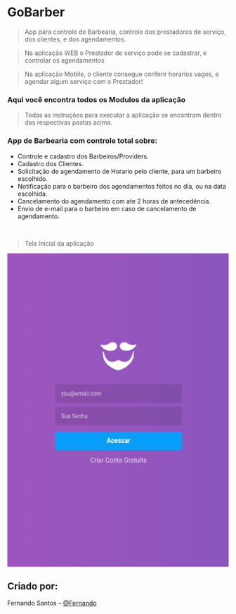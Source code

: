 # GoBarber
> App para controle de Barbearia, controle dos prestadores de serviço, dos clientes, e dos agendamentos.

> Na aplicação WEB o Prestador de serviço pode se cadastrar, e controlar os agendamentos

> Na aplicação Mobile, o cliente consegue conferir horarios vagos, e agendar algum serviço com o Prestador!



### Aqui você encontra todos os Modulos da aplicação

> Todas as instruções para executar a aplicação se encontram dentro das respectivas pastas acima.

### App de Barbearia com controle total sobre:

- Controle e cadastro dos Barbeiros/Providers.
- Cadastro dos Clientes.
- Solicitação de agendamento de Horario pelo cliente, para um barbeiro escolhido.
- Notificação para o barbeiro dos agendamentos feitos no dia, ou na data escolhida.
- Cancelamento do agendamento com ate 2 horas de antecedência.
- Envio de e-mail para o barbeiro em caso de cancelamento de agendamento.

</br>



>Tela Inicial da aplicação

<img src="./FrontEnd/Imagens_App/home.png"></img>



## Criado por:

Fernando Santos – [@Fernando](https://www.linkedin.com/in/fernando-santos-686632122/) 
